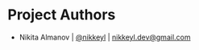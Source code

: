 # Project Authors

-   Nikita Almanov |
    [@nikkeyl](https://github.com/nikkeyl) |
    <nikkeyl.dev@gmail.com>
